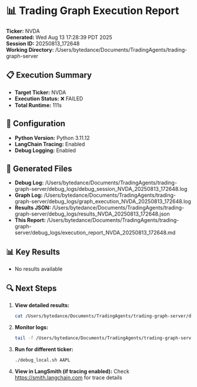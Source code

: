 # 📊 Trading Graph Execution Report

**Ticker:** NVDA  
**Generated:** Wed Aug 13 17:28:39 PDT 2025  
**Session ID:** 20250813_172648  
**Working Directory:** /Users/bytedance/Documents/TradingAgents/trading-graph-server

## 📋 Execution Summary

- **Target Ticker:** NVDA
- **Execution Status:** ❌ FAILED
- **Total Runtime:** 111s

## 🔧 Configuration

- **Python Version:** Python 3.11.12
- **LangChain Tracing:** Enabled
- **Debug Logging:** Enabled

## 📂 Generated Files

- **Debug Log:** /Users/bytedance/Documents/TradingAgents/trading-graph-server/debug_logs/debug_session_NVDA_20250813_172648.log
- **Graph Log:** /Users/bytedance/Documents/TradingAgents/trading-graph-server/debug_logs/graph_execution_NVDA_20250813_172648.log  
- **Results JSON:** /Users/bytedance/Documents/TradingAgents/trading-graph-server/debug_logs/results_NVDA_20250813_172648.json
- **This Report:** /Users/bytedance/Documents/TradingAgents/trading-graph-server/debug_logs/execution_report_NVDA_20250813_172648.md

## 📊 Key Results

- No results available

## 🔍 Next Steps

1. **View detailed results:**
   ```bash
   cat /Users/bytedance/Documents/TradingAgents/trading-graph-server/debug_logs/results_NVDA_20250813_172648.json | jq .
   ```

2. **Monitor logs:**
   ```bash
   tail -f /Users/bytedance/Documents/TradingAgents/trading-graph-server/debug_logs/graph_execution_NVDA_20250813_172648.log
   ```

3. **Run for different ticker:**
   ```bash
   ./debug_local.sh AAPL
   ```

4. **View in LangSmith (if tracing enabled):**
   Check https://smith.langchain.com for trace details

